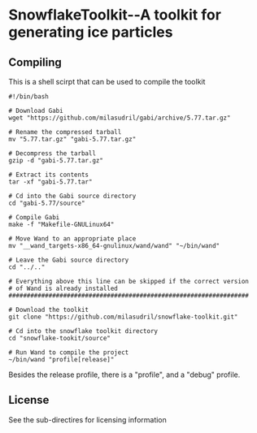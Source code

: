 SnowflakeToolkit--A toolkit for generating ice particles
========================================================

Compiling
--------------
This is a shell scirpt that can be used to compile the toolkit

    #!/bin/bash

    # Download Gabi
    wget "https://github.com/milasudril/gabi/archive/5.77.tar.gz"

    # Rename the compressed tarball
    mv "5.77.tar.gz" "gabi-5.77.tar.gz"

    # Decompress the tarball
    gzip -d "gabi-5.77.tar.gz"

    # Extract its contents
    tar -xf "gabi-5.77.tar"

    # Cd into the Gabi source directory
    cd "gabi-5.77/source"

    # Compile Gabi
    make -f "Makefile-GNULinux64"

    # Move Wand to an appropriate place
    mv "__wand_targets-x86_64-gnulinux/wand/wand" "~/bin/wand"

    # Leave the Gabi source directory
    cd "../.."

    # Everything above this line can be skipped if the correct version
    # of Wand is already installed
    ##################################################################

    # Download the toolkit
    git clone "https://github.com/milasudril/snowflake-toolkit.git"

    # Cd into the snowflake toolkit directory
    cd "snowflake-tookit/source"

    # Run Wand to compile the project
    ~/bin/wand "profile[release]"

Besides the release profile, there is a "profile", and a "debug" profile.

License
-------
See the sub-directires for licensing information
